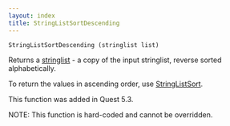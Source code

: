 ```yaml
---
layout: index
title: StringListSortDescending
---
```


    StringListSortDescending (stringlist list)

Returns a [stringlist](../types/stringlist.html) - a copy of the input stringlist, reverse sorted alphabetically.

To return the values in ascending order, use [StringListSort](stringlistsort.html).

This function was added in Quest 5.3.

NOTE: This function is hard-coded and cannot be overridden.
